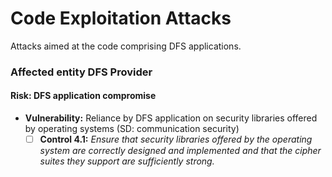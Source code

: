 # Code Exploitation Attacks

Attacks aimed at the code comprising DFS applications.

### Affected entity DFS Provider

#### **Risk:** DFS application compromise

* **Vulnerability:** Reliance by DFS application on security libraries offered by operating systems (SD: communication security)
  * [ ] **Control 4.1:** _Ensure that security libraries offered by the operating system are correctly designed and implemented and that the cipher suites they support are sufficiently strong._
